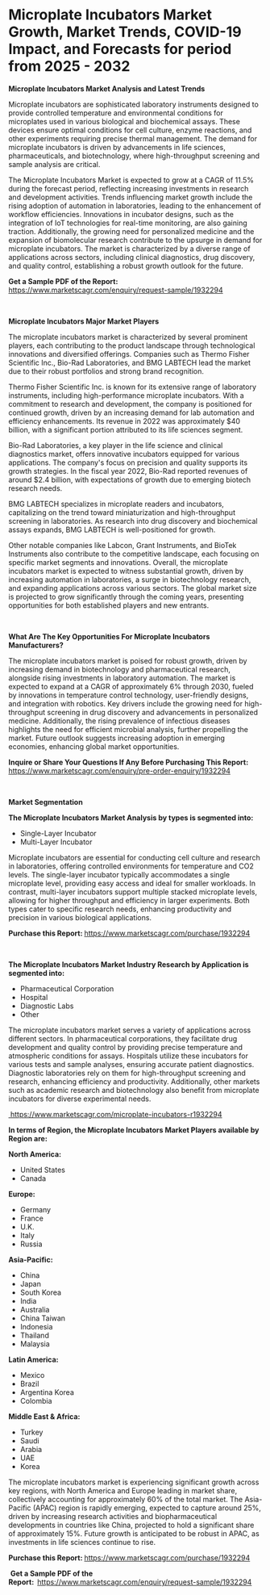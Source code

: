 <p><h1>Microplate Incubators Market Growth, Market Trends, COVID-19 Impact, and Forecasts for period from 2025 - 2032</h1></p><p><strong>Microplate Incubators Market Analysis and Latest Trends</strong></p>
<p><p>Microplate incubators are sophisticated laboratory instruments designed to provide controlled temperature and environmental conditions for microplates used in various biological and biochemical assays. These devices ensure optimal conditions for cell culture, enzyme reactions, and other experiments requiring precise thermal management. The demand for microplate incubators is driven by advancements in life sciences, pharmaceuticals, and biotechnology, where high-throughput screening and sample analysis are critical.</p><p>The Microplate Incubators Market is expected to grow at a CAGR of 11.5% during the forecast period, reflecting increasing investments in research and development activities. Trends influencing market growth include the rising adoption of automation in laboratories, leading to the enhancement of workflow efficiencies. Innovations in incubator designs, such as the integration of IoT technologies for real-time monitoring, are also gaining traction. Additionally, the growing need for personalized medicine and the expansion of biomolecular research contribute to the upsurge in demand for microplate incubators. The market is characterized by a diverse range of applications across sectors, including clinical diagnostics, drug discovery, and quality control, establishing a robust growth outlook for the future.</p></p>
<p><strong>Get a Sample PDF of the Report:&nbsp;</strong> <a href="https://www.marketscagr.com/enquiry/request-sample/1932294?utm_campaign=2031&utm_medium=2&utm_source=Github&utm_content=ia&utm_term=13042025&utm_id=microplate-incubators">https://www.marketscagr.com/enquiry/request-sample/1932294</a></p>
<p>&nbsp;</p>
<p><strong>Microplate Incubators Major Market Players</strong></p>
<p><p>The microplate incubators market is characterized by several prominent players, each contributing to the product landscape through technological innovations and diversified offerings. Companies such as Thermo Fisher Scientific Inc., Bio-Rad Laboratories, and BMG LABTECH lead the market due to their robust portfolios and strong brand recognition. </p><p>Thermo Fisher Scientific Inc. is known for its extensive range of laboratory instruments, including high-performance microplate incubators. With a commitment to research and development, the company is positioned for continued growth, driven by an increasing demand for lab automation and efficiency enhancements. Its revenue in 2022 was approximately $40 billion, with a significant portion attributed to its life sciences segment.</p><p>Bio-Rad Laboratories, a key player in the life science and clinical diagnostics market, offers innovative incubators equipped for various applications. The company's focus on precision and quality supports its growth strategies. In the fiscal year 2022, Bio-Rad reported revenues of around $2.4 billion, with expectations of growth due to emerging biotech research needs.</p><p>BMG LABTECH specializes in microplate readers and incubators, capitalizing on the trend toward miniaturization and high-throughput screening in laboratories. As research into drug discovery and biochemical assays expands, BMG LABTECH is well-positioned for growth. </p><p>Other notable companies like Labcon, Grant Instruments, and BioTek Instruments also contribute to the competitive landscape, each focusing on specific market segments and innovations. Overall, the microplate incubators market is expected to witness substantial growth, driven by increasing automation in laboratories, a surge in biotechnology research, and expanding applications across various sectors. The global market size is projected to grow significantly through the coming years, presenting opportunities for both established players and new entrants.</p></p>
<p>&nbsp;</p>
<p><strong>What Are The Key Opportunities For Microplate Incubators Manufacturers?</strong></p>
<p><p>The microplate incubators market is poised for robust growth, driven by increasing demand in biotechnology and pharmaceutical research, alongside rising investments in laboratory automation. The market is expected to expand at a CAGR of approximately 6% through 2030, fueled by innovations in temperature control technology, user-friendly designs, and integration with robotics. Key drivers include the growing need for high-throughput screening in drug discovery and advancements in personalized medicine. Additionally, the rising prevalence of infectious diseases highlights the need for efficient microbial analysis, further propelling the market. Future outlook suggests increasing adoption in emerging economies, enhancing global market opportunities.</p></p>
<p><strong>Inquire or Share Your Questions If Any Before Purchasing This Report:</strong> <a href="https://www.marketscagr.com/enquiry/pre-order-enquiry/1932294?utm_campaign=2031&utm_medium=2&utm_source=Github&utm_content=ia&utm_term=13042025&utm_id=microplate-incubators">https://www.marketscagr.com/enquiry/pre-order-enquiry/1932294</a></p>
<p>&nbsp;</p>
<p><strong>Market Segmentation</strong></p>
<p><strong>The Microplate Incubators Market Analysis by types is segmented into:</strong></p>
<p><ul><li>Single-Layer Incubator</li><li>Multi-Layer Incubator</li></ul></p>
<p><p>Microplate incubators are essential for conducting cell culture and research in laboratories, offering controlled environments for temperature and CO2 levels. The single-layer incubator typically accommodates a single microplate level, providing easy access and ideal for smaller workloads. In contrast, multi-layer incubators support multiple stacked microplate levels, allowing for higher throughput and efficiency in larger experiments. Both types cater to specific research needs, enhancing productivity and precision in various biological applications.</p></p>
<p><strong>Purchase this Report:&nbsp;</strong><a href="https://www.marketscagr.com/purchase/1932294?utm_campaign=2031&utm_medium=2&utm_source=Github&utm_content=ia&utm_term=13042025&utm_id=microplate-incubators">https://www.marketscagr.com/purchase/1932294</a></p>
<p>&nbsp;</p>
<p><strong>The Microplate Incubators Market Industry Research by Application is segmented into:</strong></p>
<p><ul><li>Pharmaceutical Corporation</li><li>Hospital</li><li>Diagnostic Labs</li><li>Other</li></ul></p>
<p><p>The microplate incubators market serves a variety of applications across different sectors. In pharmaceutical corporations, they facilitate drug development and quality control by providing precise temperature and atmospheric conditions for assays. Hospitals utilize these incubators for various tests and sample analyses, ensuring accurate patient diagnostics. Diagnostic laboratories rely on them for high-throughput screening and research, enhancing efficiency and productivity. Additionally, other markets such as academic research and biotechnology also benefit from microplate incubators for diverse experimental needs.</p></p>
<p><a href="https://www.marketscagr.com/microplate-incubators-r1932294?utm_campaign=2031&utm_medium=2&utm_source=Github&utm_content=ia&utm_term=13042025&utm_id=microplate-incubators">&nbsp;https://www.marketscagr.com/microplate-incubators-r1932294</a></p>
<p><strong>In terms of Region, the Microplate Incubators Market Players available by Region are:</strong></p>
<p>
    <p> <strong> North America: </strong>
        <ul>
            <li>United States</li>
            <li>Canada</li>
        </ul>
        </p> 
    <p> <strong> Europe: </strong>
        <ul>
            <li>Germany</li>
            <li>France</li>
            <li>U.K.</li>
            <li>Italy</li>
            <li>Russia</li>
        </ul>
        </p> 
    <p> <strong> Asia-Pacific: </strong>
        <ul>
            <li>China</li>
            <li>Japan</li>
            <li>South Korea</li>
            <li>India</li>
            <li>Australia</li>
            <li>China Taiwan</li>
            <li>Indonesia</li>
            <li>Thailand</li>
            <li>Malaysia</li>
        </ul>
        </p> 
    <p> <strong> Latin America: </strong>
        <ul>
            <li>Mexico</li>
            <li>Brazil</li>
            <li>Argentina Korea</li>
            <li>Colombia</li>
        </ul>
        </p> 
    <p> <strong> Middle East & Africa: </strong>
        <ul>
            <li>Turkey</li>
            <li>Saudi</li>
            <li>Arabia</li>
            <li>UAE</li>
            <li>Korea</li>
        </ul>
    </p>
    </p>
<p><p>The microplate incubators market is experiencing significant growth across key regions, with North America and Europe leading in market share, collectively accounting for approximately 60% of the total market. The Asia-Pacific (APAC) region is rapidly emerging, expected to capture around 25%, driven by increasing research activities and biopharmaceutical developments in countries like China, projected to hold a significant share of approximately 15%. Future growth is anticipated to be robust in APAC, as investments in life sciences continue to rise.</p></p>
<p><strong>Purchase this Report: </strong><a href="https://www.marketscagr.com/purchase/1932294?utm_campaign=2031&utm_medium=2&utm_source=Github&utm_content=ia&utm_term=13042025&utm_id=microplate-incubators">https://www.marketscagr.com/purchase/1932294</a></p>
<p>&nbsp;<strong>Get a Sample PDF of the Report:&nbsp;&nbsp;</strong><a href="https://www.marketscagr.com/enquiry/request-sample/1932294?utm_campaign=2031&utm_medium=2&utm_source=Github&utm_content=ia&utm_term=13042025&utm_id=microplate-incubators">https://www.marketscagr.com/enquiry/request-sample/1932294</a></p>
<p><strong></strong></p>
<p><p></p><p></p><p></p></p>